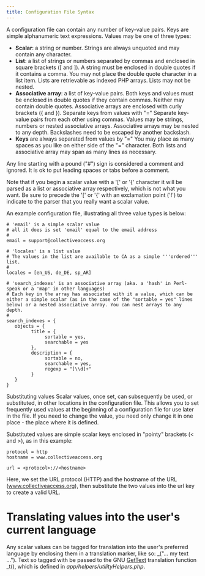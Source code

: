 ```yaml
---
title: Configuration File Syntax
---
```


A configuration file can contain any number of key-value pairs. Keys are
simple alphanumeric text expressions. Values may be one of three types:

-   **Scalar**: a string or number. Strings are always unquoted and may
    contain any character.
-   **List**: a list of strings or numbers separated by commas and
    enclosed in square brackets (\[ and \]). A string must be enclosed
    in double quotes if it contains a comma. You may not place the
    double quote character in a list item. Lists are retrievable as
    indexed PHP arrays. Lists may not be nested.
-   **Associative array**: a list of key-value pairs. Both keys and
    values must be enclosed in double quotes if they contain commas.
    Neither may contain double quotes. Associative arrays are enclosed
    with curly brackets (\{ and \}). Separate keys from values with \"=\"
    Separate key-value pairs from each other using commas. Values may be
    strings, numbers or nested associative arrays. Associative arrays
    may be nested to any depth. Backslashes need to be escaped by
    another backslash.
-   **Keys** are always separated from values by \"=\" You may place as
    many spaces as you like on either side of the \"=\" character. Both
    lists and associative array may span as many lines as necessary.

Any line starting with a pound (\"#\") sign is considered a comment and
ignored. It is ok to put leading spaces or tabs before a comment.

Note that if you begin a scalar value with a \'\[\' or \'\{\' character it will be parsed as a list or associative array respectively, which is not what you want. Be sure to precede the \'\[\' or \'\{\' with an exclamation point (\'!\') to indicate to the parser that you really want a scalar value.

An example configuration file, illustrating all three value types is
below:

```
# 'email' is a simple scalar value
# all it does is set 'email' equal to the email address
#
email = support@collectiveaccess.org

# 'locales' is a list value
# The values in the list are available to CA as a simple '''ordered''' list.
#
locales = [en_US, de_DE, sp_AR]

# 'search_indexes' is an associative array (aka. a 'hash' in Perl-speak or a 'map' in other languages)
# Each key in the array has associated with it a value, which can be either a simple scalar (as in the case of the "sortable = yes" lines below) or a nested associative array. You can nest arrays to any depth.
#
search_indexes = {
   objects = {
         title = {
              sortable = yes,
              searchable = yes
         },
         description = {
              sortable = no,
              searchable = yes,
              regexp = "[\\d]+"
         }
   }
}
```

Substituting values Scalar values, once set, can subsequently be used,
or substituted, in other locations in the configuration file. This
allows you to set frequently used values at the beginning of a
configuration file for use later in the file. If you need to change the
value, you need only change it in one place - the place where it is
defined.

Substituted values are simple scalar keys enclosed in \"pointy\"
brackets \(\< and \>\), as in this example:

``` none
protocol = http
hostname = www.collectiveaccess.org

url = <protocol>://<hostname>
```

Here, we set the URL protocol (HTTP) and the hostname of the URL
(www.collectiveaccess.org), then substitute the two values into the url
key to create a valid URL.

# Translating values into the user\'s current language

Any scalar values can be tagged for translation into the user\'s
preferred language by enclosing them in a translation marker, like so:
\_(\"\... my text \...\"). Text so tagged with be passed to the GNU
[GetText](http://www.gnu.org/software/gettext/) translation function
\_t(), which is defined in *app/helpers/utilityHelpers.php*.
